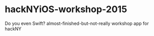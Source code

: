 # hackNYiOS-workshop-2015
Do you even Swift? almost-finished-but-not-really workshop app for hackNY 
